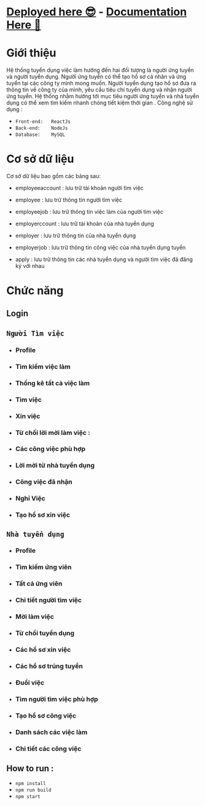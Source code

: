 #  [Deployed here 😎](http://csdl.noctrlz.me/) - [Documentation Here 📄](https://docs.google.com/document/d/1e4yMG2JYBufZC3uLLWjkyd3XNV10smsWePph4cOhaX4/edit?usp=sharing)


# Giới thiệu
Hệ thống tuyển dụng việc làm hướng đến hai đối tượng là người ứng tuyển và người tuyển dụng. Người ứng tuyển có thể tạo hồ sơ cá nhân và ứng tuyển tại các công ty mình mong muốn. Người tuyển dụng tạo hồ sơ đưa ra thông tin về công ty của mình, yêu cầu tiêu chí tuyển dụng và nhận người ứng tuyển. 
Hệ thống nhằm hướng tới mục tiêu người ứng tuyển và nhà tuyển dụng có thể xem tìm kiếm nhanh chóng tiết kiệm thời gian .
Công nghệ sử dụng : 
- `Front-end:	ReactJs`
- `Back-end:	NodeJs`
- `Database:	MySQL`


# Cơ sở dữ liệu

Cơ sở dữ liệu bao gồm các bảng sau:
- employeeaccount : lưu trữ tài khoản người tìm việc
  
- employee : lưu trữ thông tin người tìm việc 
- employeejob : lưu trữ thông tin việc làm của người tìm việc
- employerccount : lưu trữ tài khoản của nhà tuyển dụng 
- employer : lưu trữ thông tin của nhà tuyển dụng 
- employerjob : lưu trữ thông tin công việc của nhà tuyển dụng tuyển
- apply : lưu trữ thông tin các nhà tuyển dụng và người tìm việc đã đăng ký với nhau

# Chức năng



## Login 


## `Người Tìm việc`

- ### Profile 
- ### Tìm kiếm việc làm
- ### Thống kê tất cả việc làm 
- ### Tìm việc
- ### Xin việc
- ### Từ chối lời mời làm việc :
- ### Các công việc phù hợp 
- ### Lời mời từ nhà tuyển dụng
- ### Công việc đã nhận 
- ### Nghỉ Việc 
- ### Tạo hồ sơ xin việc

## `Nhà tuyển dụng`

- ### Profile
- ### Tìm kiếm ứng viên
- ### Tất cả ứng viên
- ### Chi tiết người tìm việc
- ### Mời làm việc
- ### Từ chối tuyển dụng
- ### Các hồ sơ xin việc
- ### Các hồ sơ trúng tuyển
- ### Đuổi việc
- ### Tìm người tìm việc phù hợp
- ### Tạo hồ sơ công việc 
- ### Danh sách các việc làm
- ### Chi tiết các công việc 


## How to run :

- ``` npm install ```
- ``` npm run build ```
- ``` npm start ```
